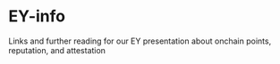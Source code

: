 # EY-info
Links and further reading for our EY presentation about onchain points, reputation, and attestation
